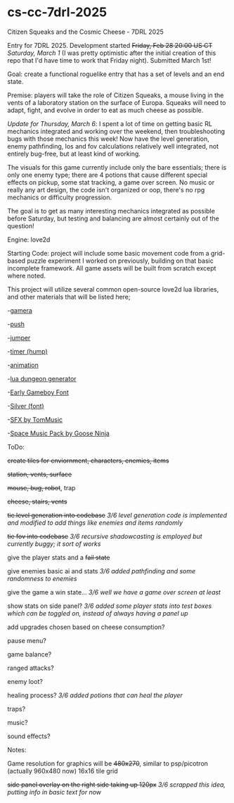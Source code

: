 # cs-cc-7drl-2025
Citizen Squeaks and the Cosmic Cheese - 7DRL 2025

Entry for 7DRL 2025. Development started ~~Friday, Feb 28 20:00 US CT~~ _Saturday, March 1_ (I was pretty optimistic after the initial creation of this repo that I'd have time to work that Friday night). Submitted March 1st!

Goal: create a functional roguelike entry that has a set of levels and an end state.  

Premise: players will take the role of Citizen Squeaks, a mouse living in the vents
of a laboratory station on the surface of Europa. Squeaks will need to adapt, fight,
and evolve in order to eat as much cheese as possible. 

_Update for Thursday, March 6_: I spent a lot of time on getting basic RL mechanics integrated and working over the weekend, then troubleshooting bugs with those mechanics this week! Now have the level generation, enemy pathfinding, los and fov calculations relatively well integrated, not entirely bug-free, but at least kind of working.

The visuals for this game currently include only the bare essentials; there is only one enemy type; there are 4 potions that cause different special effects on pickup, some stat tracking, a game over screen. No music or really any art design, the code isn't organized or oop, there's no rpg mechanics or difficulty progression.

The goal is to get as many interesting mechanics integrated as possible before Saturday, but testing and balancing are almost certainly out of the question!

Engine: love2d

Starting Code: project will include some basic movement code from a grid-based
puzzle experiment I worked on previously, building on that basic incomplete framework.
All game assets will be built from scratch except where noted. 

This project will utilize several common open-source love2d lua libraries, and other materials that will
be listed here; 

-[gamera](https://github.com/kikito/gamera)

-[push](https://github.com/Ulydev/push)

-[jumper](https://github.com/yuyistudio/love2d-engine/tree/master/thirdparty/jumper)

-[timer (hump)](https://github.com/vrld/hump/blob/master/timer.lua)

-[animation](https://github.com/patrixr/love-animation/tree/master)

-[lua dungeon generator](https://github.com/vronc/Lua-Dungeon-Generator)

-[Early Gameboy Font](https://www.dafont.com/early-gameboy.font)

-[Silver (font)](https://poppyworks.itch.io/silver)

-[SFX by TomMusic](https://tommusic.itch.io/free-fantasy-200-sfx-pack)

-[Space Music Pack by Goose Ninja](https://gooseninja.itch.io/space-music-pack)

ToDo:

~~create tiles for enviornment, characters, enemies, items~~

~~station, vents, surface~~

~~mouse, bug, robot~~, trap

~~cheese, stairs, vents~~
    
~~tie level generation into codebase~~ _3/6 level generation code is implemented and modified to add things like enemies and items randomly_

~~tie fov into codebase~~ _3/6 recursive shadowcasting is employed but currently buggy; it sort of works_

give the player stats and a ~~fail state~~

give enemies basic ai and stats _3/6 added pathfinding and some randomness to enemies_

give the game a win state... _3/6 well we have a game over screen at least_

show stats on side panel? _3/6 added some player stats into test boxes which can be toggled on, instead of always having a panel up_

add upgrades chosen based on cheese consumption?

pause menu?

game balance?

ranged attacks?

enemy loot?

healing process? _3/6 added potions that can heal the player_

traps?

music?

sound effects?

Notes:

Game resolution for graphics will be ~~480x270~~, similar to psp/picotron (actually 960x480 now)
16x16 tile grid

~~side panel overlay on the right side taking up 120px~~ _3/6 scrapped this idea, putting info in basic text for now_

